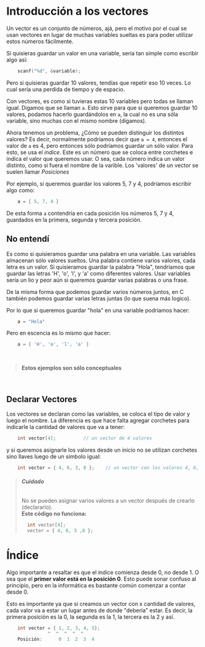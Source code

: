 # Introducción a los vectores

Un vector es un conjunto de números, ajá, pero el motivo por el cual se usan vectores en lugar de muchas variables sueltas es para poder utilizar estos números fácilmente.

Si quisieras guardar un valor en una variable, sería tan simple como escribir algo así:

```C++
	scanf("%d", &variable);
```

Pero si quisieras guardar 10 valores, tendías que repetir eso 10 veces. Lo cual sería una perdida de tiempo y de espacio.

Con vectores, es como si tuvieras estas 10 variables pero todas se llaman igual. Digamos que se llaman `a`. Esto sirve para que si queremos guardar 10 valores, podamos hacerlo guardándolos en `a`, la cual no es una sóla variable, sino muchas con el mismo nombre (digamos).

Ahora tenemos un problema, ¿Cómo se pueden distinguir los distintos valores? Es decir, normalmente podríamos decir que ` a = 4 `, entonces el valor de `a` es 4, pero entonces sólo podríamos guardar un sólo valor. Para esto, se usa el _indice_. Este es un número que se coloca entre corchetes e indíca el valor que queremos usar. O sea, cada número indica un valor distinto, como si fuera el nombre de la varible. Los 'valores' de un vector se suelen llamar _Posiciones_

Por ejemplo, si queremos guardar los valores 5, 7 y 4, podríamos escribir algo como:

```c++
	a = { 5, 7, 4 }
```
De esta forma `a` contendría en cada posición los números 5, 7 y 4, guardados en la primera, segunda y tercera posición.

## No entendí

Es como si quisieramos guardar una palabra en una variable. Las variables almacenan sólo valores sueltos. Una palabra contiene varios valores, cada letra es un valor.
Si quisieramos guardar la palabra "Hola", tendríamos que guardar las letras 'H', 'o', 'l', y 'a' como diferentes valores. Usar variables sería un lio y peor aún si queremos guardar varias palabras o una frase.

De la misma forma que podemos guardar varios números juntos, en C también podemos guardar varias letras juntas (lo que suena más logico).

Por lo que si queremos guardar "hola" en una variable podríamos hacer:


```c++
	a = "Hola"
```

Pero en escencia es lo mismo que hacer:

```c++
	a = { 'H', 'o', 'l', 'a' }
```

<br>

>  __Estos ejemplos son sólo conceptuales__

<br>

## Declarar Vectores

Los vectores se declaran como las variables, se coloca el tipo de valor y luego el nombre. La diferencia es que hace falta agregar corchetes para indicarle la cantidad de valores que va a tener:

```c++
	int vector[4];			// un vector de 4 valores
```

y si queremos asignarle los valores desde un inicio no se utilizan corchetes sino llaves luego de un símbolo igual:

```c++
	int vector = { 4, 6, 3, 8 }; 	// un vector con los valores 4, 6, 3 y 8 
```






> ###### __Cuidado__
> No se pueden asignar varios valores a un vector después de crearlo (declararlo). \
> __Este código no funciona:__
>```c++
>	int vector[4];
>	vector = { 4, 6, 3 ,8 };
>```



# Índice
Algo importante a resaltar es que el índice comienza desde 0, no desde 1. O sea que el __primer valor está en la posición 0__. Esto puede sonar confuso al principio, pero en la informática es bastante común comenzar a contar desde 0.

Esto es importante ya que si creamos un vector con x cantidad de valores, cada valor va a estar un lugar antes de donde "debería" estar. Es decir, la primera posición es la 0, la segunda es la 1, la tercera es la 2 y así. 

```c++
	int vector = { 1, 2, 3, 4, 5};
		       ^  ^  ^  ^  ^
	Posición:      0  1  2  3  4
```
